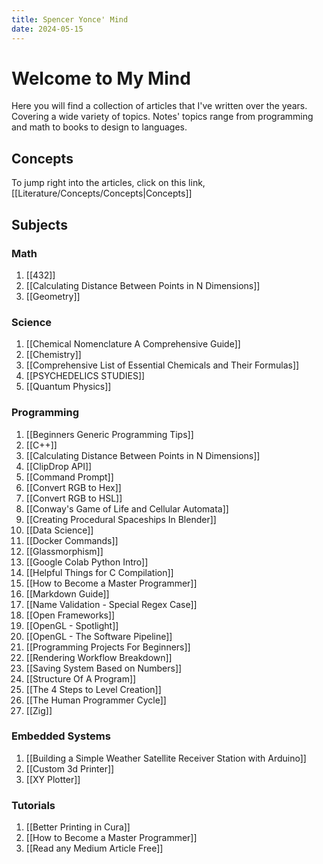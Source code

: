 ```yaml
---
title: Spencer Yonce' Mind
date: 2024-05-15
---
```


# Welcome to My Mind

Here you will find a collection of articles that I've written over the years. Covering a wide variety of topics. Notes' topics range from programming and math to books to design to languages. 

## Concepts

To jump right into the articles, click on this link, [[Literature/Concepts/Concepts|Concepts]]

## Subjects

### Math
1. [[432]]
2. [[Calculating Distance Between Points in N Dimensions]]
3. [[Geometry]]

### Science
1. [[Chemical Nomenclature A Comprehensive Guide]]
2. [[Chemistry]]
3. [[Comprehensive List of Essential Chemicals and Their Formulas]]
4. [[PSYCHEDELICS STUDIES]]
5. [[Quantum Physics]]

### Programming
1. [[Beginners Generic Programming Tips]]
2. [[C++]]
3. [[Calculating Distance Between Points in N Dimensions]]
4. [[ClipDrop API]]
5. [[Command Prompt]]
6. [[Convert RGB to Hex]]
7. [[Convert RGB to HSL]]
8. [[Conway's Game of Life and Cellular Automata]]
9. [[Creating Procedural Spaceships In Blender]]
10. [[Data Science]]
11. [[Docker Commands]]
12. [[Glassmorphism]]
13. [[Google Colab Python Intro]]
14. [[Helpful Things for C Compilation]]
15. [[How to Become a Master Programmer]]
16. [[Markdown Guide]]
17. [[Name Validation - Special Regex Case]]
18. [[Open Frameworks]]
19. [[OpenGL - Spotlight]]
20. [[OpenGL - The Software Pipeline]]
21. [[Programming Projects For Beginners]]
22. [[Rendering Workflow Breakdown]]
23. [[Saving System Based on Numbers]]
24. [[Structure Of A Program]]
25. [[The 4 Steps to Level Creation]]
26. [[The Human Programmer Cycle]]
27. [[Zig]]

### Embedded Systems
1. [[Building a Simple Weather Satellite Receiver Station with Arduino]]
2. [[Custom 3d Printer]]
3. [[XY Plotter]]

### Tutorials
1. [[Better Printing in Cura]]
2. [[How to Become a Master Programmer]]
3. [[Read any Medium Article Free]]

